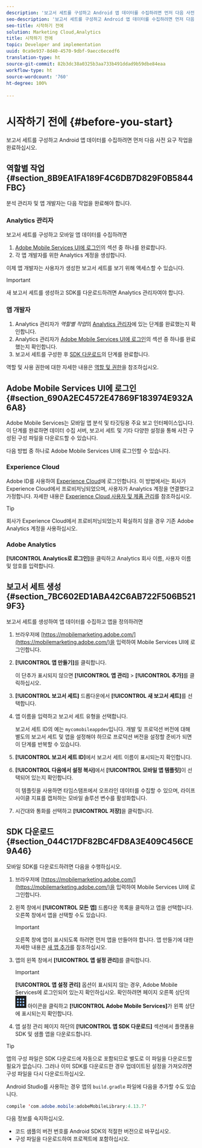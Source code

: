 ```yaml
---
description: '보고서 세트를 구성하고 Android 앱 데이터를 수집하려면 먼저 다음 사전 요구 작업을 완료하십시오. '
seo-description: '보고서 세트를 구성하고 Android 앱 데이터를 수집하려면 먼저 다음 사전 요구 작업을 완료하십시오. '
seo-title: 시작하기 전에
solution: Marketing Cloud,Analytics
title: 시작하기 전에
topic: Developer and implementation
uuid: 0ca9e937-8d40-4570-9dbf-9aecc6ecedf6
translation-type: ht
source-git-commit: 82b3dc38a0325b3aa733b491ddad9b59dbe84eaa
workflow-type: ht
source-wordcount: '760'
ht-degree: 100%

---
```



# 시작하기 전에 {#before-you-start}

보고서 세트를 구성하고 Android 앱 데이터를 수집하려면 먼저 다음 사전 요구 작업을 완료하십시오.

## 역할별 작업 {#section_8B9EA1FA189F4C6DB7D829F0B5844FBC}

분석 관리자 및 앱 개발자는 다음 작업을 완료해야 합니다.

### Analytics 관리자

보고서 세트를 구성하고 모바일 앱 데이터를 수집하려면

1. [Adobe Mobile Services UI에 로그인](../getting-started/requirements.md#section_690A2EC4572E47869F183974E932A6A8)의 섹션 중 하나를 완료합니다.
1. 각 앱 개발자를 위한 Analytics 계정을 생성합니다.

이제 앱 개발자는 사용자가 생성한 보고서 세트를 보기 위해 액세스할 수 있습니다.

>[!IMPORTANT]
>
>새 보고서 세트를 생성하고 SDK를 다운로드하려면 Analytics 관리자여야 합니다.

### 앱 개발자

1. Analytics 관리자가 *역할별 작업*&#x200B;의 [Analytics 관리자](../getting-started/requirements.md#section_8B9EA1FA189F4C6DB7D829F0B5844FBC)에 있는 단계를 완료했는지 확인합니다.
1. Analytics 관리자가 [Adobe Mobile Services UI에 로그인](../getting-started/requirements.md#section_690A2EC4572E47869F183974E932A6A8)의 섹션 중 하나를 완료했는지 확인합니다.
1. 보고서 세트를 구성한 후 [SDK 다운로드](../getting-started/requirements.md#section_044C17DF82BC4FD8A3E409C456CE9A46)의 단계를 완료합니다.

역할 및 사용 권한에 대한 자세한 내용은 [역할 및 권한](/help/using/gs/c-mob-roles-and-permissions.md)을 참조하십시오.

## Adobe Mobile Services UI에 로그인 {#section_690A2EC4572E47869F183974E932A6A8}

Adobe Mobile Services는 모바일 앱 분석 및 타깃팅용 주요 보고 인터페이스입니다. 이 단계를 완료하면 데이터 수집 서버, 보고서 세트 및 기타 다양한 설정을 통해 사전 구성된 구성 파일을 다운로드할 수 있습니다.

다음 방법 중 하나로 Adobe Mobile Services UI에 로그인할 수 있습니다.

### Experience Cloud

Adobe ID를 사용하여 [Experience Cloud](https://experiencecloud.adobe.com)에 로그인합니다. 이 방법에서는 회사가 Experience Cloud에서 프로비저닝되었으며, 사용자가 Analytics 계정을 연결했다고 가정합니다. 자세한 내용은 [Experience Cloud 사용자 및 제품 관리](https://docs.adobe.com/content/help/ko-KR/core-services/interface/manage-users-and-products/admin-getting-started.html)를 참조하십시오.

>[!TIP]
>
>회사가 Experience Cloud에서 프로비저닝되었는지 확실하지 않을 경우 기존 Adobe Analytics 계정을 사용하십시오.

### Adobe Analytics

**[!UICONTROL Analytics로 로그인]**&#x200B;을 클릭하고 Analytics 회사 이름, 사용자 이름 및 암호를 입력합니다.

## 보고서 세트 생성 {#section_7BC602ED1ABA42C6AB722F506B5219F3}

보고서 세트를 생성하여 앱 데이터를 수집하고 앱을 정의하려면

1. 브라우저에 [https://mobilemarketing.adobe.com/](https://mobilemarketing.adobe.com/)을 입력하여 Mobile Services UI에 로그인합니다.
1. **[!UICONTROL 앱 만들기]**&#x200B;를 클릭합니다.

   이 단추가 표시되지 않으면 **[!UICONTROL 앱 관리]** > **[!UICONTROL 추가]**&#x200B;를 클릭하십시오.

1. **[!UICONTROL 보고서 세트]** 드롭다운에서 **[!UICONTROL 새 보고서 세트]**&#x200B;를 선택합니다.

1. 앱 이름을 입력하고 보고서 세트 유형을 선택합니다.

   보고서 세트 ID의 예는 `mycomobileappdev`입니다. 개발 및 프로덕션 버전에 대해 별도의 보고서 세트 및 앱을 설정해야 하므로 프로덕션 버전을 설정할 준비가 되면 이 단계를 반복할 수 있습니다.
1. **[!UICONTROL 보고서 세트 ID]**&#x200B;에서 보고서 세트 이름이 표시되는지 확인합니다.
1. **[!UICONTROL 다음에서 설정 복사]**&#x200B;에서 **[!UICONTROL 모바일 앱 템플릿]**&#x200B;이 선택되어 있는지 확인합니다.

   이 템플릿을 사용하면 타임스탬프에서 오프라인 데이터를 수집할 수 있으며, 라이프사이클 지표를 캡처하는 모바일 솔루션 변수를 활성화합니다.

1. 시간대와 통화를 선택하고 **[!UICONTROL 저장]**&#x200B;을 클릭합니다.

## SDK 다운로드 {#section_044C17DF82BC4FD8A3E409C456CE9A46}

모바일 SDK를 다운로드하려면 다음을 수행하십시오.

1. 브라우저에 [https://mobilemarketing.adobe.com/](https://mobilemarketing.adobe.com/)을 입력하여 Mobile Services UI에 로그인합니다.
1. 왼쪽 창에서 **[!UICONTROL 모든 앱]** 드롭다운 목록을 클릭하고 앱을 선택합니다.
오른쪽 창에서 앱을 선택할 수도 있습니다.

   >[!IMPORTANT]
   >
   >오른쪽 창에 앱이 표시되도록 하려면 먼저 앱을 만들어야 합니다. 앱 만들기에 대한 자세한 내용은 [새 앱 추가](https://docs.adobe.com/content/help/ko-KR/mobile-services/using/manage-apps-ug/t-new-app.html)를 참조하십시오.

1. 앱의 왼쪽 창에서 **[!UICONTROL 앱 설정 관리]**&#x200B;를 클릭합니다.

   >[!IMPORTANT]
   >
   >**[!UICONTROL 앱 설정 관리]** 옵션이 표시되지 않는 경우, Adobe Mobile Services에 로그인되어 있는지 확인하십시오. 확인하려면 페이지 오른쪽 상단의 ![솔루션 전환기](assets/solution-switcher.png) 아이콘을 클릭하고 **[!UICONTROL Adobe Mobile Services]**&#x200B;가 왼쪽 상단에 표시되는지 확인합니다.

1. 앱 설정 관리 페이지 하단의 **[!UICONTROL 앱 SDK 다운로드]** 섹션에서 플랫폼용 SDK 및 샘플 앱을 다운로드합니다.

>[!TIP]
>
>앱의 구성 파일은 SDK 다운로드에 자동으로 포함되므로 별도로 이 파일을 다운로드할 필요가 없습니다. 그러나 이미 SDK를 다운로드한 경우 업데이트된 설정을 가져오려면 구성 파일을 다시 다운로드하십시오.

Android Studio를 사용하는 경우 앱의 `build.gradle` 파일에 다음을 추가할 수도 있습니다.

```java
compile 'com.adobe.mobile:adobeMobileLibrary:4.13.7'
```

다음 정보를 숙지하십시오.

* 코드 샘플의 버전 번호를 Android SDK의 적절한 버전으로 바꾸십시오.
* 구성 파일을 다운로드하여 프로젝트에 포함하십시오.